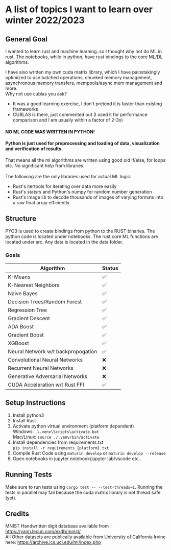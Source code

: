 # A list of topics I want to learn over winter 2022/2023

## General Goal

I wanted to learn rust and machine learning..so I thought why not do ML in rust. The notebooks, while in python, have rust bindings to the core ML/DL algorithms. <br/>

I have also written my own cuda matrix library, which I have painstakingly optimized to use batched operations, chunked memory management, asynchronous memory transfers, mempools/async mem management and more. <br/>
Why not use cublas you ask?

- It was a good learning exercise, I don't pretend it is faster than existing frameworks
- CUBLAS is there, just commented out (I used it for performance comparison and I am usually within a factor of 2-3x)

#### NO ML CODE WAS WRITTEN IN PYTHON! <br/>

#### Python is just used for preprocessing and loading of data, visualization and verification of results.<br/>

That means all the ml algorithms are written using good old if/else, for loops etc. No significant help from libraries.<br/><br/>
The following are the only libraries used for actual ML logic:

- Rust's itertools for iterating over data more easily
- Rust's statsrs and Python's numpy for random number generation
- Rust's Image lib to decode thousands of images of varying formats into a raw float array efficiently

## Structure

PYO3 is used to create bindings from python to the RUST binaries.
The python code is located under notebooks.
The rust core ML functions are located under src.
Any data is located in the data folder.

### Goals

| Algorithm                          | Status             |
| ---------------------------------- | ------------------ |
| K-Means                            | :white_check_mark: |
| K-Nearest Neighbors                | :white_check_mark: |
| Naive Bayes                        | :white_check_mark: |
| Decision Trees/Random Forest       | :white_check_mark: |
| Regression Tree                    | :white_check_mark: |
| Gradient Descent                   | :white_check_mark: |
| ADA Boost                          | :white_check_mark: |
| Gradient Boost                     | :white_check_mark: |
| XGBoost                            | :white_check_mark: |
| Neural Network w/t backpropogation | :white_check_mark: |
| Convolutional Neural Networks      | :x:                |
| Recurrent Neural Networks          | :x:                |
| Generative Adversarial Networks    | :x:                |
| CUDA Acceleration w/t Rust FFI     | :white_check_mark: |

## Setup Instructions

1. Install python3
2. Install Rust
3. Activate python virtual environment (platform dependent)<br/>
   Windows: `.\.venv\Scripts\activate.bat`<br/>
   Mac/Linux: `source ./.venv/bin/activate`
4. Install dependencies from requirements.txt<br/>
   `pip install -r requirements_{platform}.txt`
5. Compile Rust Code using `maturin develop` or `maturin develop --release`
6. Open notebooks in jupyter notebook/jupyter lab/vscode etc..

## Running Tests

Make sure to run tests using `cargo test -- --test-threads=1`.
Running the tests in parallel may fail because the cuda matrix library is not thread safe (yet).

## Credits

MNIST Handwritten digit database available from https://yann.lecun.com/exdb/mnist/ <br/>
All Other datasets are publically available from University of California Irvine here: https://archive.ics.uci.edu/ml/index.php
